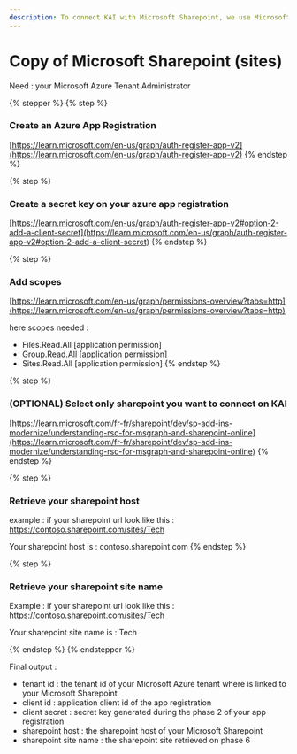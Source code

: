 ```yaml
---
description: To connect KAI with Microsoft Sharepoint, we use Microsoft Graph API
---
```


# Copy of Microsoft Sharepoint (sites)

Need : your Microsoft Azure Tenant Administrator

{% stepper %}
{% step %}
### Create an Azure App Registration

[https://learn.microsoft.com/en-us/graph/auth-register-app-v2](https://learn.microsoft.com/en-us/graph/auth-register-app-v2)
{% endstep %}

{% step %}
### Create a secret key on your azure app registration

[https://learn.microsoft.com/en-us/graph/auth-register-app-v2#option-2-add-a-client-secret](https://learn.microsoft.com/en-us/graph/auth-register-app-v2#option-2-add-a-client-secret)
{% endstep %}

{% step %}
### Add scopes

[https://learn.microsoft.com/en-us/graph/permissions-overview?tabs=http](https://learn.microsoft.com/en-us/graph/permissions-overview?tabs=http)

here scopes needed :&#x20;

* Files.Read.All \[application permission]
* Group.Read.All \[application permission]
* Sites.Read.All \[application permission]
{% endstep %}

{% step %}
### (OPTIONAL) Select only sharepoint you want to connect on KAI

[https://learn.microsoft.com/fr-fr/sharepoint/dev/sp-add-ins-modernize/understanding-rsc-for-msgraph-and-sharepoint-online](https://learn.microsoft.com/fr-fr/sharepoint/dev/sp-add-ins-modernize/understanding-rsc-for-msgraph-and-sharepoint-online)
{% endstep %}

{% step %}
### Retrieve your sharepoint host

example : if your sharepoint url look like this : https://contoso.sharepoint.com/sites/Tech

Your sharepoint host is : contoso.sharepoint.com
{% endstep %}

{% step %}
### Retrieve your sharepoint site name

Example : if your sharepoint url look like this : https://contoso.sharepoint.com/sites/Tech

Your sharepoint site name is : Tech


{% endstep %}
{% endstepper %}

Final output :&#x20;

* tenant id : the tenant id of your Microsoft Azure tenant where is linked to your Microsoft Sharepoint
* client id : application client id of the app registration&#x20;
* client secret : secret key generated during the phase 2 of your app registration
* sharepoint host : the sharepoint host of your Microsoft Sharepoint
* sharepoint site name : the sharepoint site retrieved on phase 6

